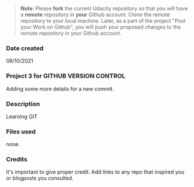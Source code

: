 >**Note**: Please **fork** the current Udacity repository so that you will have a **remote** repository in **your** Github account. Clone the remote repository to your local machine. Later, as a part of the project "Post your Work on Github", you will push your proposed changes to the remote repository in your Github account.

### Date created
08/10/2021

### Project 3 for GITHUB VERSION CONTROL
Adding some more details for a new commit.

### Description
Learning GIT

### Files used
none.

### Credits
It's important to give proper credit. Add links to any repo that inspired you or blogposts you consulted.
